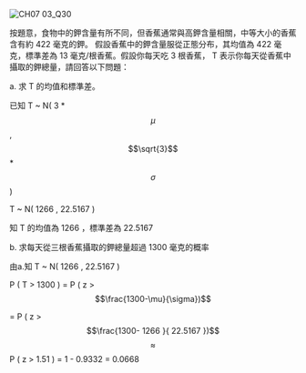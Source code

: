 ![CH07 03_Q30](https://github.com/user-attachments/assets/3967f7a6-be70-459a-a1e0-93ac3b6f8fca)

按題意，食物中的鉀含量有所不同，但香蕉通常與高鉀含量相關，中等大小的香蕉含有約 422 毫克的鉀。
假設香蕉中的鉀含量服從正態分布，其均值為 422 毫克，標準差為 13 毫克/根香蕉。假設你每天吃 3 根香蕉，
T 表示你每天從香蕉中攝取的鉀總量，請回答以下問題：

a. 求 T 的均值和標準差。

已知 T ~  N( 3 * $$\mu$$ , $$\sqrt{3}$$ * $$\sigma $$ ) 

T ~  N( 1266 , 22.5167 ) 

知 T 的均值為 1266 ，標準差為 22.5167

b. 求每天從三根香蕉攝取的鉀總量超過 1300 毫克的概率

由a.知 T ~  N( 1266 , 22.5167 ) 

P ( T > 1300 ) = P ( z > $$\frac{1300-\mu}{\sigma})$$

= P ( z > $$\frac{1300- 1266 }{ 22.5167 })$$ $$\approx$$ P ( z > 1.51 ) = 1 - 0.9332 = 0.0668
